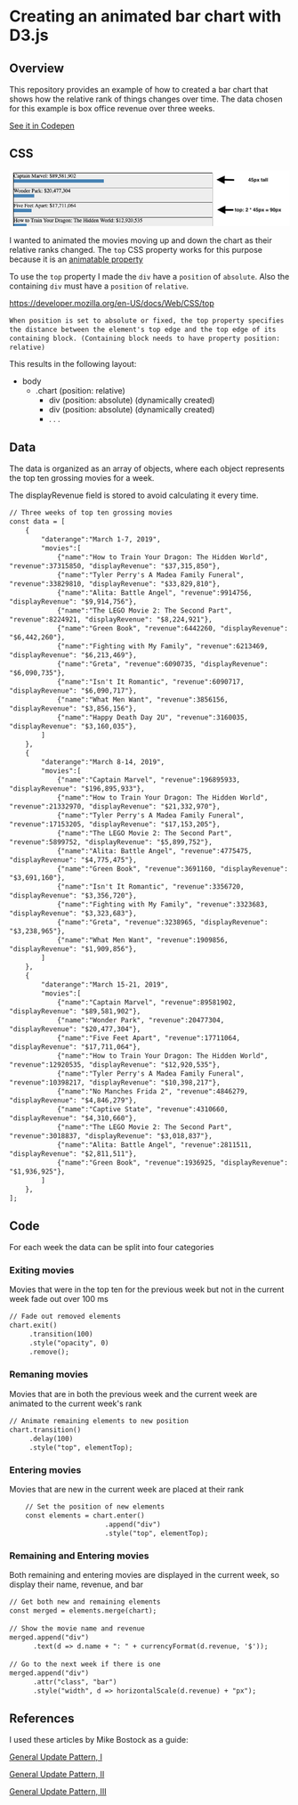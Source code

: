 # Creating an animated bar chart with D3.js

## Overview

This repository provides an example of how to created a bar chart that
shows how the relative rank of things changes over time. The data
chosen for this example is box office revenue over three weeks.

[See it in Codepen](https://codepen.io/baturkey/pen/vPoOOx)

## CSS

![Heights](heights.png)

I wanted to animated the movies moving up and down the chart as their
relative ranks changed. The `top` CSS property works for this purpose
because it is an [animatable property](https://developer.mozilla.org/en-US/docs/Web/CSS/CSS_animated_properties)

To use the `top` property I made the `div` have a `position` of
`absolute`. Also the containing `div` must have a `position` of
`relative`.

https://developer.mozilla.org/en-US/docs/Web/CSS/top

```
When position is set to absolute or fixed, the top property specifies
the distance between the element's top edge and the top edge of its
containing block. (Containing block needs to have property position:
relative)
```

This results in the following layout:

- body
  - .chart (position: relative)
    - div (position: absolute) (dynamically created)
    - div (position: absolute) (dynamically created)
    - . . .

## Data

The data is organized as an array of objects, where each object
represents the top ten grossing movies for a week.

The displayRevenue field is stored to avoid calculating it every time.

```
// Three weeks of top ten grossing movies
const data = [
    {
        "daterange":"March 1-7, 2019",
        "movies":[
            {"name":"How to Train Your Dragon: The Hidden World", "revenue":37315850, "displayRevenue": "$37,315,850"},
            {"name":"Tyler Perry's A Madea Family Funeral", "revenue":33829810, "displayRevenue": "$33,829,810"},
            {"name":"Alita: Battle Angel", "revenue":9914756, "displayRevenue": "$9,914,756"},
            {"name":"The LEGO Movie 2: The Second Part", "revenue":8224921, "displayRevenue": "$8,224,921"},
            {"name":"Green Book", "revenue":6442260, "displayRevenue": "$6,442,260"},
            {"name":"Fighting with My Family", "revenue":6213469, "displayRevenue": "$6,213,469"},
            {"name":"Greta", "revenue":6090735, "displayRevenue": "$6,090,735"},
            {"name":"Isn't It Romantic", "revenue":6090717, "displayRevenue": "$6,090,717"},
            {"name":"What Men Want", "revenue":3856156, "displayRevenue": "$3,856,156"},
            {"name":"Happy Death Day 2U", "revenue":3160035, "displayRevenue": "$3,160,035"},
        ]
    },
    {
        "daterange":"March 8-14, 2019",
        "movies":[
            {"name":"Captain Marvel", "revenue":196895933, "displayRevenue": "$196,895,933"},
            {"name":"How to Train Your Dragon: The Hidden World", "revenue":21332970, "displayRevenue": "$21,332,970"},
            {"name":"Tyler Perry's A Madea Family Funeral", "revenue":17153205, "displayRevenue": "$17,153,205"},
            {"name":"The LEGO Movie 2: The Second Part", "revenue":5899752, "displayRevenue": "$5,899,752"},
            {"name":"Alita: Battle Angel", "revenue":4775475, "displayRevenue": "$4,775,475"},
            {"name":"Green Book", "revenue":3691160, "displayRevenue": "$3,691,160"},
            {"name":"Isn't It Romantic", "revenue":3356720, "displayRevenue": "$3,356,720"},
            {"name":"Fighting with My Family", "revenue":3323683, "displayRevenue": "$3,323,683"},
            {"name":"Greta", "revenue":3238965, "displayRevenue": "$3,238,965"},
            {"name":"What Men Want", "revenue":1909856, "displayRevenue": "$1,909,856"},
        ]
    },
    {
        "daterange":"March 15-21, 2019",
        "movies":[
            {"name":"Captain Marvel", "revenue":89581902, "displayRevenue": "$89,581,902"},
            {"name":"Wonder Park", "revenue":20477304, "displayRevenue": "$20,477,304"},
            {"name":"Five Feet Apart", "revenue":17711064, "displayRevenue": "$17,711,064"},
            {"name":"How to Train Your Dragon: The Hidden World", "revenue":12920535, "displayRevenue": "$12,920,535"},
            {"name":"Tyler Perry's A Madea Family Funeral", "revenue":10398217, "displayRevenue": "$10,398,217"},
            {"name":"No Manches Frida 2", "revenue":4846279, "displayRevenue": "$4,846,279"},
            {"name":"Captive State", "revenue":4310660, "displayRevenue": "$4,310,660"},
            {"name":"The LEGO Movie 2: The Second Part", "revenue":3018837, "displayRevenue": "$3,018,837"},
            {"name":"Alita: Battle Angel", "revenue":2811511, "displayRevenue": "$2,811,511"},
            {"name":"Green Book", "revenue":1936925, "displayRevenue": "$1,936,925"},
        ]
    },
];
```

## Code

For each week the data can be split into four categories

### Exiting movies

Movies that were in the top ten for the previous week but not in the
current week fade out over 100 ms

```
// Fade out removed elements
chart.exit()
     .transition(100)
     .style("opacity", 0)
     .remove();
```

### Remaning movies

Movies that are in both the previous week and the current week are
animated to the current week's rank

```
// Animate remaining elements to new position
chart.transition()
     .delay(100)
     .style("top", elementTop);
```

### Entering movies

Movies that are new in the current week are placed at their rank

```
    // Set the position of new elements
    const elements = chart.enter()
                        .append("div")
                        .style("top", elementTop);
```

### Remaining and Entering movies

Both remaining and entering movies are displayed in the current week,
so display their name, revenue, and bar

```
// Get both new and remaining elements
const merged = elements.merge(chart);

// Show the movie name and revenue
merged.append("div")
      .text(d => d.name + ": " + currencyFormat(d.revenue, '$'));

// Go to the next week if there is one
merged.append("div")
      .attr("class", "bar")
      .style("width", d => horizontalScale(d.revenue) + "px");
```


## References

I used these articles by Mike Bostock as a guide:

[General Update Pattern, I](https://bl.ocks.org/mbostock/3808218)

[General Update Pattern, II](https://bl.ocks.org/mbostock/3808221)

[General Update Pattern, III](https://bl.ocks.org/mbostock/3808234)
